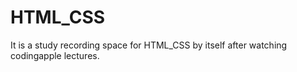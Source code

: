 # HTML_CSS
It is a study recording space for HTML_CSS by itself after watching codingapple lectures.
